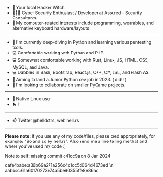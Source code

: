 - 🔮 Your local Hacker Witch 
- 👩🏻‍💻 Cyber Security Enthusiast / Developer at Assured - Security Consultants.
- 👀 My computer-related interests include programming, wearables, and alternative keyboard hardware/layouts

--------

- 🌱 I'm currently deep-diving in Python and learning various pentesting tools.
- 💻 Comfortable working with Python and PHP.  
- 💻 Somewhat comfortable working with Rust, Linux, JS, HTML, CSS, MySQL, and Java.
- 💻 Dabbled in Bash, Bootstrap, React.js, C++, C#, LSL, and Flash AS.
- 🌱 Aiming to land a Junior Python dev job in 2023. ( did!! )
- 💞️ I'm looking to collaborate on smaller PyGame projects.

--------

- 🐧 Native Linux user
- 🛼 !

--------

- 📫 Twitter @helldotrs, web hell.rs 

--------

**Please note:** If you use any of my code/files, please cred appropriately, for example: "So and so by hell.rs". Also send me a line telling me that and where you've used my code :) 

Note to self: missing commit c41cc9a on 8 Jan 2024

<!---
hellmak/hellmak is a ✨ special ✨ repository because its 'README.md' (this file) appears on your GitHub profile.
You can click the Preview link to take a look at your changes.
--->

cafe4babe:a36b69a271a256d4c1cc5d064d4673ed
\n
aabbcc:61a60170273e74a5be90355ffe8e86ad
